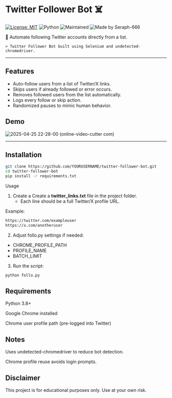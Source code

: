 # Twitter Follower Bot ☠️

[![License: MIT](https://img.shields.io/badge/License-MIT-yellow.svg)](https://opensource.org/licenses/MIT)
![Python](https://img.shields.io/badge/Python-3.8+-blue.svg)
![Maintained](https://img.shields.io/badge/Maintained-yes-green.svg)
![Made by Seraph-666](https://img.shields.io/badge/Made%20by-Seraph--666-blueviolet.svg)

🚀 Automate following Twitter accounts directly from a list.
    
    > Twitter Follower Bot built using Selenium and undetected-chromedriver.




---

## Features
- Auto-follow users from a list of Twitter/X links.
- Skips users if already followed or error occurs.
- Removes followed users from the list automatically.
- Logs every follow or skip action.
- Randomized pauses to mimic human behavior.

## Demo
![2025-04-25 22-28-00 (online-video-cutter com)](https://github.com/user-attachments/assets/0e13341a-4b22-4b0e-9456-89d47ffcc0b1)


---

## Installation

```bash
git clone https://github.com/YOURUSERNAME/twitter-follower-bot.git
cd twitter-follower-bot
pip install -r requirements.txt
```
Usage
  1. Create a Create a **twitter_links.txt** file in the project folder.
      - Each line should be a full Twitter/X profile URL.

Example:
```bash
https://twitter.com/exampleuser
https://x.com/anotheruser
```
2. Adjust follo.py settings if needed:
  - CHROME_PROFILE_PATH
  - PROFILE_NAME
  - BATCH_LIMIT

3. Run the script:
```bash
python follo.py
```
## Requirements

Python 3.8+

Google Chrome installed

Chrome user profile path (pre-logged into Twitter)

## Notes

Uses undetected-chromedriver to reduce bot detection.

Chrome profile reuse avoids login prompts.


## Disclaimer

This project is for educational purposes only. Use at your own risk.



